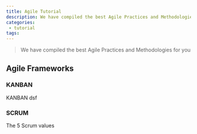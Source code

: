 ```yaml
---
title: Agile Tutorial
description: We have compiled the best Agile Practices and Methodologies for you.
categories:
 - tutorial
tags:
---
```


> We have compiled the best Agile Practices and Methodologies for you

<!-- more -->



## Agile Frameworks

### KANBAN
KANBAN dsf

### SCRUM
The 5 Scrum values 

